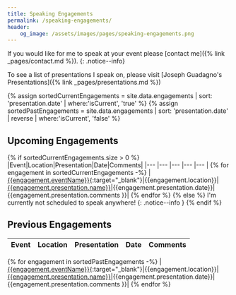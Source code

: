 ```yaml
---
title: Speaking Engagements
permalink: /speaking-engagements/
header:
    og_image: /assets/images/pages/speaking-engagements.png
---
```

If you would like for me to speak at your event please [contact me]({% link _pages/contact.md %}).
{: .notice--info}

To see a list of presentations I speak on, please visit [Joseph Guadagno's Presentations]({% link _pages/presentations.md %})

{% assign sortedCurrentEngagements = site.data.engagements | sort: 'presentation.date' | where:'isCurrent', 'true' %}
{% assign sortedPastEngagements = site.data.engagements | sort: 'presentation.date' | reverse | where:'isCurrent', 'false' %}

## Upcoming Engagements

{% if sortedCurrentEngagements.size > 0 %}
|Event|Location|Presentation|Date|Comments|
|--- |--- |--- |--- |--- |
{% for engagement in sortedCurrentEngagements -%}
|[{{engagement.eventName}}]({{engagement.eventUrl}}){:target="_blank"}|{{engagement.location}}|[{{engagement.presentation.name}}]({{engagement.presentation.url}})|{{engagement.presentation.date}}|{{engagement.presentation.comments }}|
{% endfor %}
{% else %}
I'm currently not scheduled to speak anywhere!
{: .notice--info }
{% endif %}

## Previous Engagements

|Event|Location|Presentation|Date|Comments|
|--- |--- |--- |--- |--- |
{% for engagement in sortedPastEngagements -%}
|[{{engagement.eventName}}]({{engagement.eventUrl}}){:target="_blank"}|{{engagement.location}}|[{{engagement.presentation.name}}]({{engagement.presentation.url}})|{{engagement.presentation.date}}|{{engagement.presentation.comments }}|
{% endfor %}
